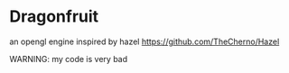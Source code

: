 # Dragonfruit

an opengl engine inspired by hazel
https://github.com/TheCherno/Hazel

WARNING: my code is very bad
